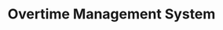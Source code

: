 ---
# src/content/portfolio/overtime-management-system.md
title: "Overtime Management System"
description: "An enterprise solution for streamlining overtime requests and approvals with advanced integration capabilities"
keywords: "Overtime Management System, Enterprise Software, Laravel, Azure AD Integration, REST API, SFTP, Ceridian Dayforce, Payroll Integration, Workflow Automation, Anthony Trivisano"
client: "Siskinds LLP"
timeline: "2019 - 2020"
role: "Lead Developer & Project Manager"
technologies: ["Laravel", "Azure AD", "REST API", "SFTP", "JavaScript", "PHP", "OAuth", "MySQL"]
category: "Enterprise Solutions"
summary: "Designed and developed a comprehensive overtime management solution that integrated with Azure AD for authentication and Ceridian Dayforce for payroll processing. The system automated the entire overtime workflow from request submission through management approval to payroll processing."
featuredImage: "/images/portfolio/overtime-system.jpg"

# Challenge section
challengeIntroduction: "The firm faced significant challenges with its manual overtime tracking process, creating inefficiencies and compliance risks."
challenges: [
  "Paper-based overtime forms created administrative bottlenecks",
  "Approval processes were inconsistent and lacked transparency",
  "Manual data entry into the payroll system introduced errors",
  "There was no centralized record of overtime history",
  "Managers lacked visibility into department overtime patterns",
  "HR staff spent excessive time reconciling timesheets with payroll",
  "Integration with the existing Ceridian Dayforce system was needed"
]

# Solution section
solutionIntroduction: "I designed and built a comprehensive overtime management system that addressed all these challenges with a focus on automation, integration, and usability."
solution: [
  {
    title: "Custom Laravel Application",
    description: "Developed a web-based system allowing employees to submit overtime requests digitally with an intuitive interface tailored to the firm's specific requirements."
  },
  {
    title: "Azure AD Integration",
    description: "Implemented single sign-on through Azure Active Directory, eliminating the need for separate credentials and ensuring secure authentication."
  },
  {
    title: "Workflow Automation",
    description: "Created a configurable approval workflow with automatic routing to appropriate managers based on department and amount with email notifications."
  },
  {
    title: "Ceridian Dayforce Integration",
    description: "Built a secure integration with the payroll system using both REST API and SFTP connections for seamless data transfer."
  },
  {
    title: "Reporting Dashboard",
    description: "Provided managers and HR with real-time analytics on overtime patterns across departments with customizable reports and visualizations."
  }
]

# Development Process
process: [
  {
    title: "Discovery Phase",
    description: "Conducted interviews with HR, managers, and employees to understand the current process and pain points. Created detailed process maps and user stories."
  },
  {
    title: "UX Design",
    description: "Created wireframes and interactive prototypes to validate the user experience before development. Conducted usability testing with key stakeholders."
  },
  {
    title: "Core Development",
    description: "Built the system in modules, starting with the request submission and approval workflows using Laravel and a modern front-end stack."
  },
  {
    title: "Integration Development",
    description: "Implemented the Azure AD authentication using OAuth 2.0 and developed the Dayforce integration components with comprehensive error handling."
  },
  {
    title: "User Testing",
    description: "Conducted multiple rounds of user acceptance testing with representatives from different departments. Refined the system based on feedback."
  },
  {
    title: "Deployment",
    description: "Rolled out the system in phases, starting with a pilot department before company-wide implementation. Provided training and support throughout the process."
  }
]

# Results metrics
metrics: [
  {
    value: "85%",
    label: "Reduction in administrative overhead"
  },
  {
    value: "99.8%",
    label: "Data accuracy improvement"
  },
  {
    value: "2 days",
    label: "Faster payroll processing"
  }
]

# Technical highlights
technical: [
  {
    title: "Authentication & Authorization",
    description: "The system leveraged Azure AD for authentication, providing a seamless single sign-on experience for all employees. This integration used OAuth 2.0 with OpenID Connect, allowing for secure token-based authentication."
  },
  {
    title: "Workflow Engine",
    description: "I designed a flexible workflow engine that could adapt to different approval hierarchies across departments. The engine supported multi-level approvals, delegation during absences, and automatic escalation."
  },
  {
    title: "Ceridian Dayforce Integration",
    description: "Created a bidirectional integration with Ceridian Dayforce using REST API for employee data synchronization and SFTP for secure timesheet file exchange."
  },
  {
    title: "Error Handling & Recovery",
    description: "Implemented comprehensive error detection, logging, and retry mechanisms for failed synchronizations, ensuring reliability and data integrity across systems."
  }
]
---